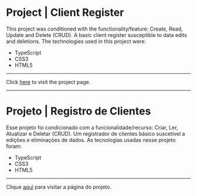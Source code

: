 # Project | Client Register

This project was conditioned with the functionality/feature: Create, Read, Update and Delete (CRUD). A basic client register susceptible to data edits and deletions. The technologies used in this project were:

- TypeScript
- CSS3
- HTML5

---

Click [here]() to visit the project page.

---

# Projeto | Registro de Clientes

Esse projeto foi condicionado com a funcionalidade/recurso: Criar, Ler, Atualizar e Deletar (CRUD). Um registrador de clientes básico suscetível a edições e eliminações de dados. As tecnologias usadas nesse projeto foram:

- TypeScript
- CSS3
- HTML5

---

Clique [aqui]() para visitar a página do projeto.
